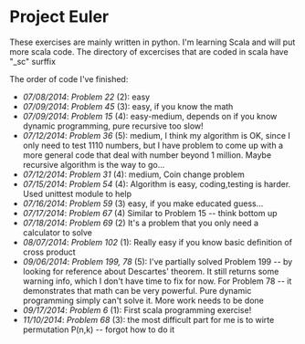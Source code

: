 Project Euler
=============

These exercises are mainly written in python. I'm learning Scala and will put
more scala code. The directory of excercises that are coded in scala have "_sc"
surffix

The order of code I've finished:

  * _07/08/2014_: *Problem 22* (2): easy  
  * _07/09/2014_: *Problem 45* (3): easy, if you know the math  
  * _07/09/2014_: *Problem 15* (4): easy-medium, depends on if you know dynamic programming, 
                                    pure recursive too slow!
  * _07/12/2014_: *Problem 36* (5): medium, I think my algorithm is OK, since I only need to 
                                    test 1110 numbers, but I have problem to come up with a 
                                    more general code that deal with number beyond 1 million.
                                    Maybe recursive algorithm is the way to go...
  * _07/12/2014_: *Problem 31* (4): medium, Coin change problem
  * _07/15/2014_: *Problem 54* (4): Algorithm is easy, coding,testing is harder. Used unittest module to help
  * _07/16/2014_: *Problem 59* (3) easy, if you make educated guess...
  * _07/17/2014_: *Problem 67* (4) Similar to Problem 15 -- think bottom up
  * _07/18/2014_: *Problem 69* (2) It's a problem that you only need a calculator to solve
  * _08/07/2014_: *Problem 102* (1): Really easy if you know basic definition of cross product
  * _09/06/2014_: *Problem 199, 78* (5): I've partially solved Problem 199 -- by looking for reference about Descartes' theorem. It still returns some warning info, which I don't have time to fix for now. For Problem 78 -- it demonstrates that math can be very powerful. Pure dynamic programming simply can't solve it. More work needs to be done
  * _09/17/2014_: *Problem 6* (1): First scala programming exercise!
  * _11/10/2014_: *Problem 68* (3): the most difficult part for me is to wirte permutation P(n,k) -- forgot how to do it
